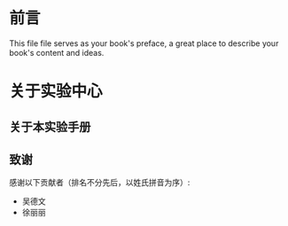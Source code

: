 前言
=======

This file file serves as your book's preface, a great place to describe your book's content and ideas.

关于实验中心
=========

关于本实验手册
--------------

## 致谢
感谢以下贡献者（排名不分先后，以姓氏拼音为序）:
* 吴德文
* 徐丽丽